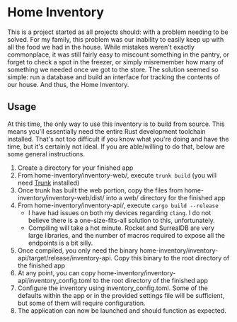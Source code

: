 # Home Inventory

This is a project started as all projects should: with a problem needing to be solved. For my family, this problem was our inability to easily keep up with all the food we had in the house. While mistakes weren't exactly commonplace, it was still fairly easy to miscount something in the pantry, or forget to check a spot in the freezer, or simply misremember how many of something we needed once we got to the store. The solution seemed so simple: run a database and build an interface for tracking the contents of our house. And thus, the Home Inventory.

## Usage

At this time, the only way to use this inventory is to build from source. This means you'll essentially need the entire Rust development toolchain installed. That's not too difficult if you know what you're doing and have the time, but it's certainly not ideal. If you are able/willing to do that, below are some general instructions.

1. Create a directory for your finished app
2. From home-inventory/inventory-web/, execute `trunk build` (you will need [Trunk](https://trunkrs.dev/) installed)
3. Once trunk has built the web portion, copy the files from home-inventory/inventory-web/dist/ into a web/ directory for the finished app
4. From home-inventory/inventory-api/, execute `cargo build --release`
    - I have had issues on both my devices regarding `clang`. I do not believe there is a one-size-fits-all solution to this, unfortunately.
    - Compiling will take a hot minute. Rocket and SurrealDB are very large libraries, and the number of macros required to expose all the endpoints is a bit silly.
5. Once compiled, you only need the binary home-inventory/inventory-api/target/release/inventory-api. Copy this binary to the root directory of the finished app
6. At any point, you can copy home-inventory/inventory-api/inventory_config.toml to the root directory of the finished app
7. Configure the inventory using inventory_config.toml. Some of the defaults within the app or in the provided settings file will be sufficient, but some of them will require configuration.
8. The application can now be launched and should function as expected.
